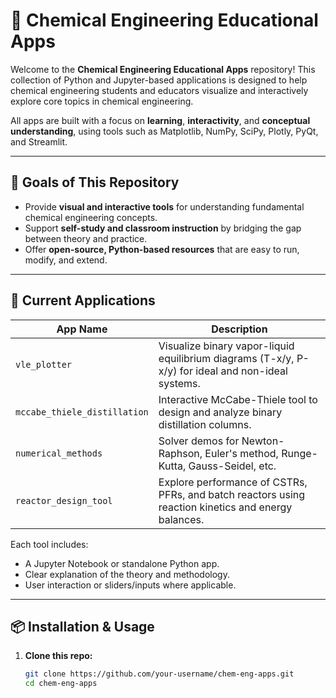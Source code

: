 # 🧪 Chemical Engineering Educational Apps

Welcome to the **Chemical Engineering Educational Apps** repository! This collection of Python and Jupyter-based applications is designed to help chemical engineering students and educators visualize and interactively explore core topics in chemical engineering. 

All apps are built with a focus on **learning**, **interactivity**, and **conceptual understanding**, using tools such as Matplotlib, NumPy, SciPy, Plotly, PyQt, and Streamlit.

---

## 🚀 Goals of This Repository

- Provide **visual and interactive tools** for understanding fundamental chemical engineering concepts.
- Support **self-study and classroom instruction** by bridging the gap between theory and practice.
- Offer **open-source, Python-based resources** that are easy to run, modify, and extend.

---

## 🧰 Current Applications

| App Name                      | Description |
|------------------------------|-------------|
| `vle_plotter`                | Visualize binary vapor-liquid equilibrium diagrams (T-x/y, P-x/y) for ideal and non-ideal systems. |
| `mccabe_thiele_distillation` | Interactive McCabe-Thiele tool to design and analyze binary distillation columns. |
| `numerical_methods`          | Solver demos for Newton-Raphson, Euler's method, Runge-Kutta, Gauss-Seidel, etc. |
| `reactor_design_tool`        | Explore performance of CSTRs, PFRs, and batch reactors using reaction kinetics and energy balances. |

Each tool includes:
- A Jupyter Notebook or standalone Python app.
- Clear explanation of the theory and methodology.
- User interaction or sliders/inputs where applicable.

---

## 📦 Installation & Usage

1. **Clone this repo:**
   ```bash
   git clone https://github.com/your-username/chem-eng-apps.git
   cd chem-eng-apps

